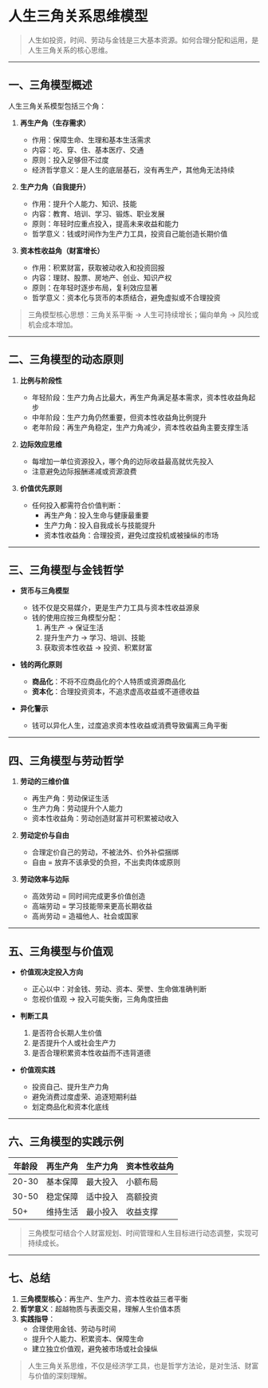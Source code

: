 # 人生三角关系思维模型

> 人生如投资，时间、劳动与金钱是三大基本资源。如何合理分配和运用，是人生三角关系的核心思维。

---

## 一、三角模型概述

人生三角关系模型包括三个角：  

1. **再生产角（生存需求）**  
   - 作用：保障生命、生理和基本生活需求  
   - 内容：吃、穿、住、基本医疗、交通  
   - 原则：投入足够但不过度  
   - 经济哲学意义：是人生的底层基石，没有再生产，其他角无法持续  

2. **生产力角（自我提升）**  
   - 作用：提升个人能力、知识、技能  
   - 内容：教育、培训、学习、锻炼、职业发展  
   - 原则：年轻时应重点投入，提高未来收益和能力  
   - 哲学意义：钱或时间作为生产力工具，投资自己能创造长期价值  

3. **资本性收益角（财富增长）**  
   - 作用：积累财富，获取被动收入和投资回报  
   - 内容：理财、股票、房地产、创业、知识产权  
   - 原则：在年轻时逐步布局，复利效应显著  
   - 哲学意义：资本化与货币的本质结合，避免虚拟或不合理投资  

> 三角模型核心思想：三角关系平衡 → 人生可持续增长；偏向单角 → 风险或机会成本增加。

---

## 二、三角模型的动态原则

1. **比例与阶段性**  
   - 年轻阶段：生产力角占比最大，再生产角满足基本需求，资本性收益角起步  
   - 中年阶段：生产力角仍然重要，但资本性收益角比例提升  
   - 老年阶段：再生产角稳定，生产力角减少，资本性收益角主要支撑生活  

2. **边际效应思维**  
   - 每增加一单位资源投入，哪个角的边际收益最高就优先投入  
   - 注意避免边际报酬递减或资源浪费  

3. **价值优先原则**  
   - 任何投入都需符合价值判断：
     - 再生产角：投入生命与健康最重要  
     - 生产力角：投入自我成长与技能提升  
     - 资本性收益角：合理投资，避免过度投机或被操纵的市场  

---

## 三、三角模型与金钱哲学

- **货币与三角模型**  
  - 钱不仅是交易媒介，更是生产力工具与资本性收益源泉  
  - 钱的使用应按三角模型分配：  
    1. 再生产 → 保证生活  
    2. 提升生产力 → 学习、培训、技能  
    3. 获取资本性收益 → 投资、积累财富  

- **钱的两化原则**  
  - **商品化**：不将不应商品化的个人特质或资源商品化  
  - **资本化**：合理投资资本，不追求虚高收益或不道德收益  

- **异化警示**  
  - 钱可以异化人生，过度追求资本性收益或消费导致偏离三角平衡  

---

## 四、三角模型与劳动哲学

1. **劳动的三维价值**
   - 再生产角：劳动保证生活  
   - 生产力角：劳动提升个人能力  
   - 资本性收益角：劳动创造财富并可积累被动收入  

2. **劳动定价与自由**
   - 合理定价自己的劳动，不被法外、价外补偿捆绑  
   - 自由 = 放弃不该承受的负担，不出卖肉体或原则  

3. **劳动效率与边际**
   - 高效劳动 = 同时间完成更多价值创造  
   - 高端劳动 = 学习技能带来更高长期收益  
   - 高尚劳动 = 造福他人、社会或国家  

---

## 五、三角模型与价值观

- **价值观决定投入方向**
  - 正心以中：对金钱、劳动、资本、荣誉、生命做准确判断  
  - 忽视价值观 → 投入可能失衡，三角角度扭曲  

- **判断工具**
  1. 是否符合长期人生价值  
  2. 是否提升个人或社会生产力  
  3. 是否合理积累资本性收益而不违背道德  

- **价值观实践**
  - 投资自己、提升生产力角  
  - 避免消费过度虚荣、追逐短期利益  
  - 划定商品化和资本化底线  

---

## 六、三角模型的实践示例

| 年龄段 | 再生产角 | 生产力角 | 资本性收益角 |
|--------|----------|----------|---------------|
| 20-30  | 基本保障 | 最大投入 | 小额布局 |
| 30-50  | 稳定保障 | 适中投入 | 高额投资 |
| 50+    | 维持生活 | 最小投入 | 收益支撑 |

> 三角模型可结合个人财富规划、时间管理和人生目标进行动态调整，实现可持续成长。

---

## 七、总结

1. **三角模型核心**：再生产、生产力、资本性收益三者平衡  
2. **哲学意义**：超越物质与表面交易，理解人生价值本质  
3. **实践指导**：
   - 合理使用金钱、劳动与时间  
   - 提升个人能力、积累资本、保障生命  
   - 建立独立价值观，避免被市场或社会操纵  

> 人生三角关系思维，不仅是经济学工具，也是哲学方法论，是对生活、财富与价值的深刻理解。

